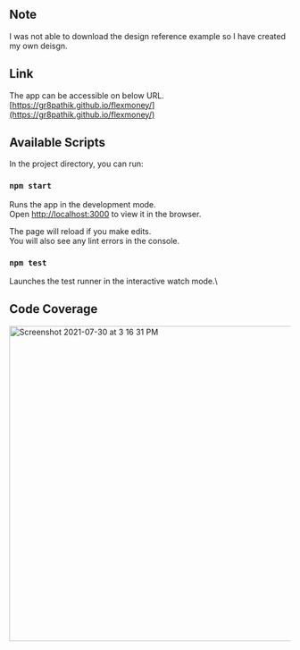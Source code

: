 ## Note
I was not able to download the design reference example so I have created my own deisgn.

## Link
The app can be accessible on below URL.\
[https://gr8pathik.github.io/flexmoney/](https://gr8pathik.github.io/flexmoney/)

## Available Scripts

In the project directory, you can run:

### `npm start`

Runs the app in the development mode.\
Open [http://localhost:3000](http://localhost:3000) to view it in the browser.

The page will reload if you make edits.\
You will also see any lint errors in the console.

### `npm test`

Launches the test runner in the interactive watch mode.\

## Code Coverage
<img width="564" alt="Screenshot 2021-07-30 at 3 16 31 PM" src="https://user-images.githubusercontent.com/353763/127645669-caa12390-32f7-4e82-a564-347ec5e70616.png">


